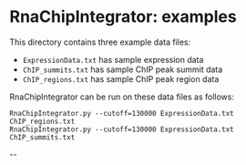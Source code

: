 RnaChipIntegrator: examples
===========================

This directory contains three example data files:

 * `ExpressionData.txt` has sample expression data
 * `ChIP_summits.txt` has sample ChIP peak summit data
 * `ChIP_regions.txt` has sample ChIP peak region data

RnaChipIntegrator can be run on these data files as follows:

    RnaChipIntegrator.py --cutoff=130000 ExpressionData.txt ChIP_regions.txt
    RnaChipIntegrator.py --cutoff=130000 ExpressionData.txt ChIP_summits.txt

--